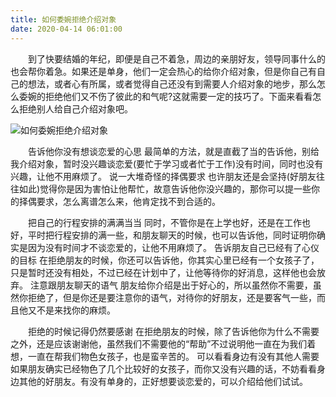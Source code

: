 ```yaml
---
title: 如何委婉拒绝介绍对象
date: 2020-04-14 06:01:00
---
```




　　到了快要结婚的年纪，即便是自己不着急，周边的亲朋好友，领导同事什么的也会帮你着急。如果还是单身，他们一定会热心的给你介绍对象，但是你自己有自己的想法，或者心有所属，或者觉得自己还没有到需要人介绍对象的地步，那么怎么委婉的拒绝他们又不伤了彼此的和气呢?这就需要一定的技巧了。下面来看看怎么拒绝别人给自己介绍对象吧。

![如何委婉拒绝介绍对象](/img/e2e1870004021d4d49856e9e7126bdca.jpg)

　　告诉他你没有想谈恋爱的心思 最简单的方法，就是直截了当的告诉他，别给我介绍对象，暂时没兴趣谈恋爱(要忙于学习或者忙于工作)没有时间，同时也没有兴趣，让他不用麻烦了。 说一大堆奇怪的择偶要求 也许朋友还是会坚持(好朋友往往如此)觉得你是因为害怕让他帮忙，故意告诉他你没兴趣的，那你可以提一些你的择偶要求，怎么离谱怎么来，他肯定找不到合适的。

　　把自己的行程安排的满满当当 同时，不管你是在上学也好，还是在工作也好，平时把行程安排的满一些，和朋友聊天的时候，也可以告诉他，同时证明你确实是因为没有时间才不谈恋爱的，让他不用麻烦了。 告诉朋友自己已经有了心仪的目标 在拒绝朋友的时候，你还可以告诉他，你其实心里已经有一个女孩子了，只是暂时还没有相处，不过已经在计划中了，让他等待你的好消息，这样他也会放弃。 注意跟朋友聊天的语气 朋友给你介绍是出于好心的，所以虽然你不需要，虽然你拒绝了，但是你还是要注意你的语气，对待你的好朋友，还是要客气一些，而且他又不是来找你的麻烦。

　　拒绝的时候记得仍然要感谢 在拒绝朋友的时候，除了告诉他你为什么不需要之外，还是应该谢谢他，虽然我们不需要他的“帮助”不过说明他一直在为我们着想，一直在帮我们物色女孩子，也是蛮辛苦的。 可以看看身边有没有其他人需要 如果朋友确实已经物色了几个比较好的女孩子，而你又没有兴趣的话，不妨看看身边其他的好朋友。有没有单身的，正好想要谈恋爱的，可以介绍给他们试试。